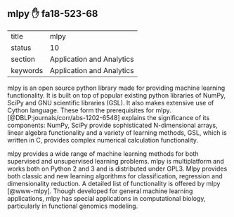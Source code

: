 ## mlpy :hand: fa18-523-68


|          |                           |
| -------- | ------------------------- |
| title    | mlpy                      | 
| status   | 10                        |
| section  | Application and Analytics |
| keywords | Application and Analytics |


    
mlpy is an open source python library made for providing machine
learning functionality. It is built on top of popular existing python
libraries of NumPy, SciPy and GNU scientific libraries (GSL). It also
makes extensive use of Cython language. These form the prerequisites
for mlpy. [@DBLP:journals/corr/abs-1202-6548] explains the
significance of its components: NumPy, SciPy provide sophisticated
N-dimensional arrays, linear algebra functionality and a variety of
learning methods, GSL, which is written in C, provides complex
numerical calculation functionality.

mlpy provides a wide range of machine learning methods for both
supervised and unsupervised learning problems. mlpy is multiplatform
and works both on Python 2 and 3 and is distributed under GPL3. Mlpy
provides both classic and new learning algorithms for classification,
regression and dimensionality reduction. A detailed list of
functionality is offered by mlpy [@www-mlpy]. Though developed for
general machine learning applications, mlpy has special applications
in computational biology, particularly in functional genomics
modeling.




